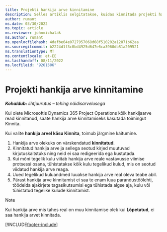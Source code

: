 ```yaml
---
title: Projekti hankija arve kinnitamine
description: Selles artiklis selgitatakse, kuidas kinnitada projekti hankija arvet Microsoftis Dynamics 365 Project Operations ja projekti hankija arve kinnitamise finantsmõju.
author: rumant
ms.date: 03/30/2022
ms.topic: article
ms.reviewer: johnmichalak
ms.author: rumant
ms.openlocfilehash: 4dafbe64e0727957068d68f510202a12871b62aa
ms.sourcegitcommit: b2224d1f3c0bd4925d647e6ca3960db81a209521
ms.translationtype: MT
ms.contentlocale: et-EE
ms.lasthandoff: 08/11/2022
ms.locfileid: "9261506"
---
```

# <a name="confirm-a-project-vendor-invoice"></a>Projekti hankija arve kinnitamine

_**Kohaldub:** lihtjuurutus – tehing näidisarvelusega_

Kui olete Microsoftis Dynamics 365 Project Operations kõik hankijaarve read kinnitanud, saate hankija arve kinnitamiseks kasutada toimingut Kinnita.

Kui valite **hankija arvel käsu Kinnita**, toimub järgmine käitumine.

1. Hankija arve olekuks on värskendatud **kinnitatud**.
2. Kinnitatud hankija arve ja sellega seotud kirjed muutuvad kirjutuskaitstuks ning neid ei saa redigeerida ega kustutada.
3. Kui mõni tegelik kulu viitab hankija arve reale vastavusse viimise protsessi osana, tühistatakse kõik kulu tegelikud kulud, mis on seotud viidatud hankija arve reaga.
4. Uued tegelikud kuluandmed luuakse hankija arve real oleva teabe abil.
5. Pärast hankija arve kinnitamist ei saa te enam luua parandustöölehti, töödelda ajakirjete tagasikutsumisi ega tühistada algse aja, kulu või tühistatud tegelike kulude kinnitamist.

> [!NOTE]
> Kui hankija arve mis tahes real on muu kinnitamise olek kui **Lõpetatud**, ei saa hankija arvet kinnitada.

[!INCLUDE[footer-include](../../includes/footer-banner.md)]

